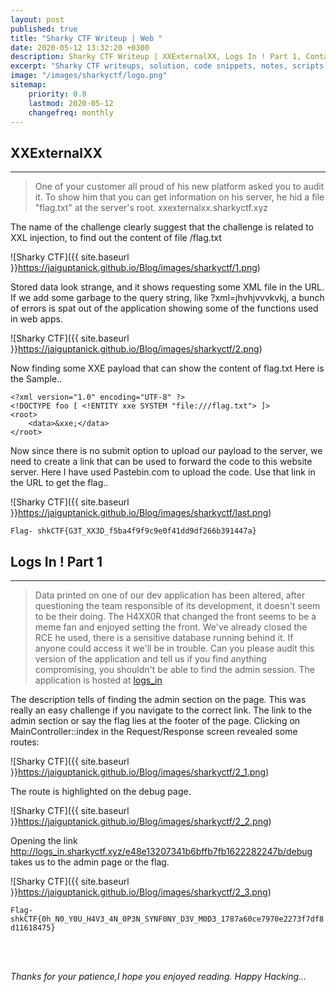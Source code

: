 ```yaml
---
layout: post
published: true
title: "Sharky CTF Writeup | Web "
date: 2020-05-12 13:32:20 +0300
description: Sharky CTF Writeup | XXExternalXX, Logs In ! Part 1, Containment Forever, WebFugu.
excerpt: "Sharky CTF writeups, solution, code snippets, notes, scripts."
image: "/images/sharkyctf/logo.png"
sitemap:
    priority: 0.8
    lastmod: 2020-05-12
    changefreq: monthly
---
```


<style>
/* This stylesheet sets the width of all images to 100%: */
img {
  width: 90%;
}
</style>
## XXExternalXX
---
>One of your customer all proud of his new platform asked you to audit it. To show him that you can get information on his server, he hid a file "flag.txt" at the server's root.
xxexternalxx.sharkyctf.xyz

The name of the challenge clearly suggest that the challenge is related to XXL injection, to find out the content of file /flag.txt

![Sharky CTF]({{ site.baseurl }}https://jaiguptanick.github.io/Blog/images/sharkyctf/1.png)

Stored data look strange, and it shows requesting some XML file in the URL.
If we add some garbage to the query string, like ?xml=jhvhjvvvkvkj, a bunch of errors is spat out of the application showing some of the functions used in web apps.

![Sharky CTF]({{ site.baseurl }}https://jaiguptanick.github.io/Blog/images/sharkyctf/2.png)

Now finding some XXE payload that can show the content of flag.txt
Here is the Sample..

```
<?xml version="1.0" encoding="UTF-8" ?>
<!DOCTYPE foo [ <!ENTITY xxe SYSTEM "file:///flag.txt"> ]>
<root>
    <data>&xxe;</data>
</root>
```
Now since there is no submit option to upload our payload to the server, we need to create a link that can be used to forward the code to this website server.
Here I have used Pastebin.com to upload the code.
Use that link in the URL to get the flag..

![Sharky CTF]({{ site.baseurl }}https://jaiguptanick.github.io/Blog/images/sharkyctf/last.png)

``` Flag- shkCTF{G3T_XX3D_f5ba4f9f9c9e0f41dd9df266b391447a} ```

## Logs In ! Part 1
---
>Data printed on one of our dev application has been altered, after questioning the team responsible of its development, it doesn't seem to be their doing. The H4XX0R that changed the front seems to be a meme fan and enjoyed setting the front.
We've already closed the RCE he used, there is a sensitive database running behind it. If anyone could access it we'll be in trouble. Can you please audit this version of the application and tell us if you find anything compromising, you shouldn't be able to find the admin session.
The application is hosted at [logs_in](http://logs_in.sharkyctf.xyz/)

The description tells of finding the admin section on the page.
This was really an easy challenge if you navigate to the correct link. The link to the admin section or say the flag lies at the footer of the page. Clicking on MainController::index in the Request/Response screen revealed some routes:

![Sharky CTF]({{ site.baseurl }}https://jaiguptanick.github.io/Blog/images/sharkyctf/2_1.png)

The route is highlighted on the debug page.  

![Sharky CTF]({{ site.baseurl }}https://jaiguptanick.github.io/Blog/images/sharkyctf/2_2.png)

Opening the link http://logs_in.sharkyctf.xyz/e48e13207341b6bffb7fb1622282247b/debug
takes us to the admin page or the flag.

![Sharky CTF]({{ site.baseurl }}https://jaiguptanick.github.io/Blog/images/sharkyctf/2_3.png)

```Flag- shkCTF{0h_N0_Y0U_H4V3_4N_0P3N_SYNF0NY_D3V_M0D3_1787a60ce7970e2273f7df8d11618475} ```

<!--
## Containment Forever
---
>Hello, welcome on "Containment Forever"! There are 2 categories of posts, only the first is available, get access to the posts on the flag category to retrieve the flag.
containment-forever.sharkyctf.xyz

![Sharky CTF]({{ site.baseurl }}https://jaiguptanick.github.io/Blog/images/sharkyctf/2_3.png)


Decoding the Vigenere Cipher using this online [tool](https://www.boxentriq.com/code-breaking/vigenere-cipher) 
<br />

![Sharky CTF]({{ site.baseurl }}https://jaiguptanick.github.io/Blog/images/sharkyctf/2_3.png)

Gives us the text but the flag is not accurate though we get the automatic generated key.Using the same key on the [CyberChef Tool](https://gchq.github.io/CyberChef/)  
gives the proper flag format..

![Sharky CTF]({{ site.baseurl }}https://jaiguptanick.github.io/Blog/images/sharkyctf/2_3.png)


```Flag- ```


##  WebFugu
---
>A new site listing the different species of fugu fish has appeared on the net. Used by many researchers, it is nevertheless vulnerable. Find the vulnerability and exploit it to recover some of the website configuration.
Creator: MasterFox
http://webfugu.sharkyctf.xyz




![Sharky CTF]({{ site.baseurl }}https://jaiguptanick.github.io/Blog/images/sharkyctf/2_3.png) 



One of the file contain flag.txt which have flag in base64


![Sharky CTF]({{ site.baseurl }}https://jaiguptanick.github.io/Blog/images/sharkyctf/2_3.png)


``` Flag-   ```
-->

<br>
<br>

<i>Thanks for your patience,I hope you enjoyed reading. Happy Hacking... </i>
